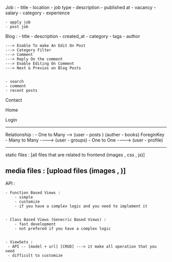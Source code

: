 Job :
    - title
    - location
    - job type
    - description
    - published at
    - vacancy
    - salary
    - category
    - experience



    - apply job
    - post job


Blog :
    - title
    - description
    - created_at
    - category
    - tags
    - author

    ---> Enable To make An Edit On Post 
    ---> Category Filter
    ---> Comment
    ---> Reply On the comment
    ---> Enable Editing On Comment
    ---> Next & Previos on Blog Posts


    - search
    - comment
    - recent posts


Contact

Home

Login



---------------------------------------------------------------------------------------------

Relationship :
    - One to Many --> (user - posts ) (auther - books)  ForeginKey
    - Many to Many ----> (user - groups) 
    - One to One ----> (user - profile)



---------------------------------------------------------------------------------------------

static files : [all files that are related to frontend (images , css , js)]

media files : [upload files (images , )]
---------------------------------------------------------------------------------------------



API :

    - Function Based Views :
        - simple
        - customize
        - if you have a complex logic and you need to implement it


    - Class Based Views (Genecric Based Views) :
        - fast development
        - not prefered if you have a complex logic 


    - ViewSets :
     - API -- [model + url] [CRUD] ---> it make all operation that you need
     - difficult to customize 


